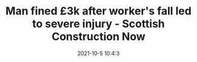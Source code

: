 ---
"title": "Man fined £3k after worker's fall led to severe injury - Scottish Construction Now"
"date": "2021-10-5 10:4:3"
"feed_name": "GOOGLENEWSCONSTRUCTION"
"feed_website": "https://news.google.com/search?q=construction%2Bincident&hl=en-US&gl=US&ceid=US:en"
"feed_rss": "https://news.google.com/rss/search?q=construction%2Bincident&hl=en-US&gl=US&ceid=US:en"
"link": "https://www.scottishconstructionnow.com/article/man-fined-3k-after-worker-s-fall-led-to-severe-injury"
"source": "{'href': 'https://www.scottishconstructionnow.com', 'title': 'Scottish Construction Now'}"
"file": "_posts/2021-1-1-acd478386f2c0b39185540877d8c5d9db2cc41e0.md"
"accident": "0"
"drilling": "0"
"dead": "0"
"injured": "0"
"arrested": "0"
"place": "unknown place"
"where": "unknown site"
"causes": "unknown"
"place_uri": "unknown place"
---